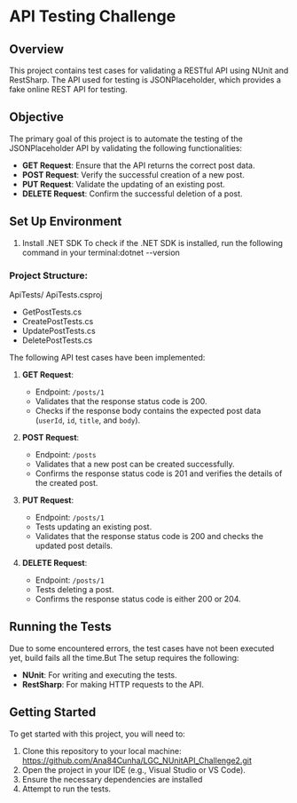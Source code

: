 # API Testing Challenge

## Overview
This project contains test cases for validating a RESTful API using NUnit and RestSharp. The API used for testing is JSONPlaceholder, which provides a fake online REST API for testing.

## Objective

The primary goal of this project is to automate the testing of the JSONPlaceholder API by validating the following functionalities:

- **GET Request**: Ensure that the API returns the correct post data.
- **POST Request**: Verify the successful creation of a new post.
- **PUT Request**: Validate the updating of an existing post.
- **DELETE Request**: Confirm the successful deletion of a post.

## Set Up Environment
1. Install .NET SDK
To check if the .NET SDK is installed, run the following command in your terminal:dotnet --version

### Project Structure:
ApiTests/
ApiTests.csproj
- GetPostTests.cs
- CreatePostTests.cs
- UpdatePostTests.cs
- DeletePostTests.cs

The following API test cases have been implemented:

1. **GET Request**:
   - Endpoint: `/posts/1`
   - Validates that the response status code is 200.
   - Checks if the response body contains the expected post data (`userId`, `id`, `title`, and `body`).

2. **POST Request**:
   - Endpoint: `/posts`
   - Validates that a new post can be created successfully.
   - Confirms the response status code is 201 and verifies the details of the created post.

3. **PUT Request**:
   - Endpoint: `/posts/1`
   - Tests updating an existing post.
   - Validates that the response status code is 200 and checks the updated post details.

4. **DELETE Request**:
   - Endpoint: `/posts/1`
   - Tests deleting a post.
   - Confirms the response status code is either 200 or 204.

## Running the Tests
Due to some encountered errors, the test cases have not been executed yet, build fails all the time.But The setup requires the following:
- **NUnit**: For writing and executing the tests.
- **RestSharp**: For making HTTP requests to the API.

## Getting Started
To get started with this project, you will need to:
1. Clone this repository to your local machine: https://github.com/Ana84Cunha/LGC_NUnitAPI_Challenge2.git
2. Open the project in your IDE (e.g., Visual Studio or VS Code).
3. Ensure the necessary dependencies are installed
4. Attempt to run the tests.

